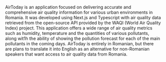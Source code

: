 AirToday is an application focused on delivering accurate and comprehensive air quality information for various urban environments in Romania. It was developed using Next.js and Typescript with air quality data retrieved from the open-source API provided by the WAQI (World Air Quality Index) project.
This application offers a wide range of air quality metrics such as humidity, temperature and the quantities of various pollutants, along wit1h the ability of showing the pollution forecast for each of the main pollutants in the coming days.
AirToday is entirely in Romanian, but there are plans to translate it into English as an alternative for non-Romanian speakers that want access to air quality data from Romania. 
